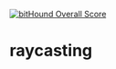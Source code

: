 [![bitHound Overall Score](https://www.bithound.io/github/Nivl/raycasting/badges/score.svg)](https://www.bithound.io/github/Nivl/raycasting)

# raycasting
